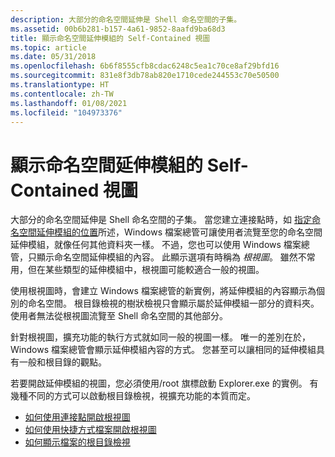 ```yaml
---
description: 大部分的命名空間延伸是 Shell 命名空間的子集。
ms.assetid: 00b6b281-b157-4a61-9852-8aafd9ba68d3
title: 顯示命名空間延伸模組的 Self-Contained 視圖
ms.topic: article
ms.date: 05/31/2018
ms.openlocfilehash: 6b6f8555cfb8cdac6248c5ea1c70ce8af29bfd16
ms.sourcegitcommit: 831e8f3db78ab820e1710cede244553c70e50500
ms.translationtype: HT
ms.contentlocale: zh-TW
ms.lasthandoff: 01/08/2021
ms.locfileid: "104973376"
---
```

# <a name="displaying-a-self-contained-view-of-a-namespace-extension"></a>顯示命名空間延伸模組的 Self-Contained 視圖

大部分的命名空間延伸是 Shell 命名空間的子集。 當您建立連接點時，如 [指定命名空間延伸模組的位置](nse-junction.md)所述，Windows 檔案總管可讓使用者流覽至您的命名空間延伸模組，就像任何其他資料夾一樣。 不過，您也可以使用 Windows 檔案總管，只顯示命名空間延伸模組的內容。 此顯示選項有時稱為 *根視圖*。 雖然不常用，但在某些類型的延伸模組中，根視圖可能較適合一般的視圖。

使用根視圖時，會建立 Windows 檔案總管的新實例，將延伸模組的內容顯示為個別的命名空間。 根目錄檢視的樹狀檢視只會顯示屬於延伸模組一部分的資料夾。 使用者無法從根視圖流覽至 Shell 命名空間的其他部分。

針對根視圖，擴充功能的執行方式就如同一般的視圖一樣。 唯一的差別在於，Windows 檔案總管會顯示延伸模組內容的方式。 您甚至可以讓相同的延伸模組具有一般和根目錄的觀點。

若要開啟延伸模組的視圖，您必須使用/root 旗標啟動 Explorer.exe 的實例。 有幾種不同的方式可以啟動根目錄檢視，視擴充功能的本質而定。

-   [如何使用連接點開啟根視圖](how-to-use-a-junction-point-to-open-a-rooted-view.md)
-   [如何使用快捷方式檔案開啟根視圖](how-to-use-a-shortcut-file-to-open-a-rooted-view.md)
-   [如何顯示檔案的根目錄檢視](how-to-display-a-rooted-view-of-a-file.md)

 

 



